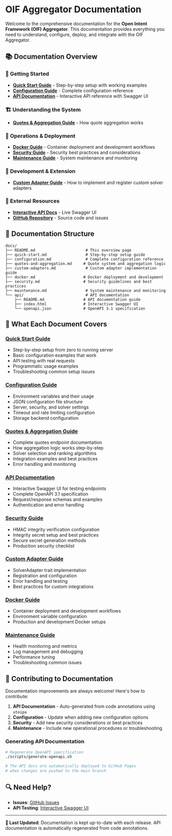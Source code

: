# OIF Aggregator Documentation

Welcome to the comprehensive documentation for the **Open Intent Framework (OIF) Aggregator**. This documentation provides everything you need to understand, configure, deploy, and integrate with the OIF Aggregator.

## 📚 Documentation Overview

### 🚀 **Getting Started**
- **[Quick Start Guide](quick-start.md)** - Step-by-step setup with working examples
- **[Configuration Guide](configuration.md)** - Complete configuration reference
- **[API Documentation](api/)** - Interactive API reference with Swagger UI

### 🏗️ **Understanding the System**
- **[Quotes & Aggregation Guide](quotes-and-aggregation.md)** - How quote aggregation works

### 🔧 **Operations & Deployment**
- **[Docker Guide](docker.md)** - Container deployment and development workflows
- **[Security Guide](security.md)** - Security best practices and considerations
- **[Maintenance Guide](maintenance.md)** - System maintenance and monitoring

### 🚀 **Development & Extension**
- **[Custom Adapter Guide](custom-adapters.md)** - How to implement and register custom solver adapters

### 🔗 **External Resources**
- **[Interactive API Docs](https://openintentsframework.github.io/oif-aggregator/)** - Live Swagger UI
- **[GitHub Repository](https://github.com/openintentsframework/oif-aggregator)** - Source code and issues

## 🔄 **Documentation Structure**

```
docs/
├── README.md                      # This overview page
├── quick-start.md                 # Step-by-step setup guide
├── configuration.md               # Complete configuration reference
├── quotes-and-aggregation.md     # Quote system and aggregation logic
├── custom-adapters.md             # Custom adapter implementation guide
├── docker.md                     # Docker deployment and development
├── security.md                   # Security guidelines and best practices
├── maintenance.md                 # System maintenance and monitoring
└── api/                           # API documentation
    ├── README.md                 # API documentation guide
    ├── index.html                # Interactive Swagger UI
    └── openapi.json              # OpenAPI 3.1 specification
```

## 📖 **What Each Document Covers**

### **[Quick Start Guide](quick-start.md)**
- Step-by-step setup from zero to running server
- Basic configuration examples that work
- API testing with real requests
- Programmatic usage examples
- Troubleshooting common setup issues

### **[Configuration Guide](configuration.md)**
- Environment variables and their usage
- JSON configuration file structure
- Server, security, and solver settings
- Timeout and rate limiting configuration
- Storage backend configuration

### **[Quotes & Aggregation Guide](quotes-and-aggregation.md)**
- Complete quotes endpoint documentation
- How aggregation logic works step-by-step
- Solver selection and ranking algorithms
- Integration examples and best practices
- Error handling and monitoring

### **[API Documentation](api/)**
- Interactive Swagger UI for testing endpoints
- Complete OpenAPI 3.1 specification
- Request/response schemas and examples
- Authentication and error handling

### **[Security Guide](security.md)**
- HMAC integrity verification configuration
- Integrity secret setup and best practices
- Secure secret generation methods
- Production security checklist

### **[Custom Adapter Guide](custom-adapters.md)**
- SolverAdapter trait implementation
- Registration and configuration
- Error handling and testing
- Best practices for custom integrations

### **[Docker Guide](docker.md)**
- Container deployment and development workflows
- Environment variable configuration
- Production and development Docker setups

### **[Maintenance Guide](maintenance.md)**
- Health monitoring and metrics
- Log management and debugging
- Performance tuning
- Troubleshooting common issues

## 🤝 **Contributing to Documentation**

Documentation improvements are always welcome! Here's how to contribute:

1. **API Documentation** - Auto-generated from code annotations using `utoipa`
2. **Configuration** - Update when adding new configuration options
3. **Security** - Add new security considerations or best practices
4. **Maintenance** - Include new operational procedures or troubleshooting

### Generating API Documentation
```bash
# Regenerate OpenAPI specification
./scripts/generate-openapi.sh

# The API docs are automatically deployed to GitHub Pages
# when changes are pushed to the main branch
```

## 🔍 **Need Help?**

- **Issues**: [GitHub Issues](https://github.com/openintentsframework/oif-aggregator/issues)
- **API Testing**: [Interactive Swagger UI](https://openintentsframework.github.io/oif-aggregator/)

---

**📝 Last Updated**: Documentation is kept up-to-date with each release. API documentation is automatically regenerated from code annotations.
